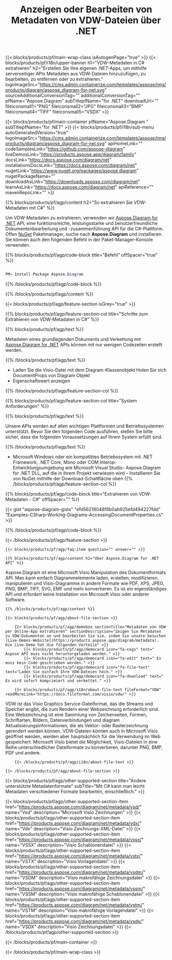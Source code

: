 ﻿---
title: Anzeigen oder Bearbeiten von Metadaten von VDW-Dateien über .NET 
weight: 3050
url: /de/net/metadata/vdw/ 
description: C# Quellcode zum Bearbeiten oder Anzeigen von Metadaten im VDW-Format auf den Plattformen .NET Framework, .NET Core, Mono.
---
{{< blocks/products/pf/main-wrap-class isAutogenPage="true" >}}
{{< blocks/products/pf/i18n/upper-banner h1="VDW-Metadaten in C# extrahieren" h2="Erstellen Sie Ihre eigenen .NET-Apps, um mithilfe serverseitiger APIs Metadaten aus VDW-Dateien hinzuzufügen, zu bearbeiten, zu entfernen oder zu extrahieren." logoImageSrc="https://cms.admin.containerize.com/templates/aspose/img/products/diagram/aspose_diagram-for-net.svg" sourceAdditionalConversionTag="" additionalConversionTag="" pfName="Aspose.Diagram" subTitlepfName="for .NET" downloadUrl="" fileiconsmall1="PNG" fileiconsmall2="JPG" fileiconsmall3="BMP" fileiconsmall4="TIFF" fileiconsmall5="VSDX" >}}

{{< blocks/products/pf/main-container pfName="Aspose.Diagram " subTitlepfName="for .NET" >}}
{{< blocks/products/pf/i18n/sub-menu autoGeneratedVersion="true" logoImageSrc="https://cms.admin.containerize.com/templates/aspose/img/products/diagram/aspose_diagram-for-net.svg" apiHomeLink="" codeSamplesLink="https://github.com/aspose-diagram" liveDemosLink="https://products.aspose.app/diagram/family" docsLink="https://docs.aspose.com/diagram/net" installationsDocsLink="https://docs.aspose.com/diagram/net" nugetLink="https://www.nuget.org/packages/aspose.diagram" nugetPackageName="" downloadAsLink="https://downloads.aspose.com/diagram/net" learnAsLink="https://docs.aspose.com/diagram/net" apiReference="" mavenRepoLink="" >}}

{{% blocks/products/pf/agp/content h2="So extrahieren Sie VDW-Metadaten mit C#" %}}

 Um VDW-Metadaten zu extrahieren, verwenden wir
 [Aspose.Diagram for .NET](https://products.aspose.com/diagram/net) 
 API, eine funktionsreiche, leistungsstarke und benutzerfreundliche Dokumentenbearbeitung und -zusammenführung API für die C#-Plattform. Offen
 [NuGet](https://www.nuget.org/packages/aspose.diagram) 
 Paketmanager, suche nach
 **Aspose.Diagram** 
 und installieren. Sie können auch den folgenden Befehl in der Paket-Manager-Konsole verwenden.

{{% blocks/products/pf/agp/code-block title="Befehl" offSpacer="true" %}}

```cs

PM> Install-Package Aspose.Diagram


```

{{% /blocks/products/pf/agp/code-block %}}

{{% /blocks/products/pf/agp/content %}}

{{< blocks/products/pf/agp/feature-section isGrey="true" >}}

{{% blocks/products/pf/agp/feature-section-col title="Schritte zum Extrahieren von VDW-Metadaten in C#" %}}

{{% blocks/products/pf/agp/text %}}

 Metadaten eines grundlegenden Dokuments und Verkettung mit
 [Aspose.Diagram for .NET](https://products.aspose.com/diagram/net) 
 APIs können mit nur wenigen Codezeilen erstellt werden.

{{% /blocks/products/pf/agp/text %}}

+ Laden Sie die Visio-Datei mit dem Diagram-Klassenobjekt
Holen Sie sich DocumentProps von Diagram Objekt
+ Eigenschaftswert anzeigen

{{% /blocks/products/pf/agp/feature-section-col %}}

{{% blocks/products/pf/agp/feature-section-col title="System Anforderungen" %}}

{{% blocks/products/pf/agp/text %}}

 Unsere APIs werden auf allen wichtigen Plattformen und Betriebssystemen unterstützt. Bevor Sie den folgenden Code ausführen, stellen Sie bitte sicher, dass die folgenden Voraussetzungen auf Ihrem System erfüllt sind.

{{% /blocks/products/pf/agp/text %}}

- Microsoft Windows oder ein kompatibles Betriebssystem mit .NET Framework, .NET Core, Mono oder COM Interop- Entwicklungsumgebung wie Microsoft Visual Studio- Aspose.Diagram for .NET DLL, auf die in Ihrem Projekt verwiesen wird – Installieren Sie von NuGet mithilfe der Download-Schaltfläche oben
{{% /blocks/products/pf/agp/feature-section-col %}}

{{% blocks/products/pf/agp/code-block title="Extrahieren von VDW-Metadaten - C#" offSpacer="" %}}

{{< gist "aspose-diagram-gists" "efd56218048f8b0ab925efd494227fdd" "Examples-CSharp-Working-Diagrams-AccessingDocumentProperties.cs" >}}


{{% /blocks/products/pf/agp/code-block %}}

{{< /blocks/products/pf/agp/feature-section >}}

    {{< blocks/products/pf/agp/faq-item question="" answer="" >}}
 

<!-- aboutfile Starts -->

    {{% blocks/products/pf/agp/content h2="Über Aspose.Diagram for .NET API" %}}

 Aspose.Diagram ist eine Microsoft Visio Manipulation des Dokumentformats API. Man kann einfach Diagrammelemente laden, erstellen, modifizieren, manipulieren und Visio-Diagramme in andere Formate wie PDF, XPS, JPEG, PNG, BMP, TIFF, SVG, EMF und mehr konvertieren. Es ist ein eigenständiges API und erfordert keine Installation von Microsoft Visio oder anderer Software.  



    {{% /blocks/products/pf/agp/content %}}

    {{< blocks/products/pf/agp/about-file-section >}}

        {{< blocks/products/pf/agp/demobox sectionTitle="Metadaten von VDW per Online-App extrahieren" sectionDescription="Zeigen Sie Metadaten zu VDW-Dokumenten an und bearbeiten Sie sie, indem Sie unsere besuchen [Live-Demos-Website](https://products.aspose.app/diagram/metadata). Die Live-Demo hat die folgenden Vorteile" >}}
            {{< blocks/products/pf/agp/democard icon="fa-cogs" text=" Aspose API muss nicht heruntergeladen werden." >}}
            {{< blocks/products/pf/agp/democard icon="fa-edit" text=" Es muss kein Code geschrieben werden." >}}
            {{< blocks/products/pf/agp/democard icon="fa-file-text" text="Laden Sie einfach Ihre VDW-Dateien hoch." >}}
            {{< blocks/products/pf/agp/democard icon="fa-download" text=" Es wird sofort komprimiert und verkettet." >}}

        {{< blocks/products/pf/agp/i18n/about-file-text fileFormat="VDW" readMoreLink="https://docs.fileformat.com/visio/vdw/" >}}
VDW ist das Visio Graphics Service-Dateiformat, das die Streams und Speicher angibt, die zum Rendern einer Webzeichnung erforderlich sind. Eine Webzeichnung ist eine Sammlung von Zeichenseiten, Formen, Schriftarten, Bildern, Datenverbindungen und diagram Aktualisierungsinformationen, die als Vektor- oder Rasterzeichnung gerendert werden können. VDW-Dateien können auch in Microsoft Visio geöffnet werden, werden aber hauptsächlich für die Verwendung im Web gespeichert. Microsoft Visio bietet die Möglichkeit, Visio-Dateien in eine Reihe unterschiedlicher Dateiformate zu konvertieren, darunter PNG, BMP, PDF und andere. 

        {{< /blocks/products/pf/agp/i18n/about-file-text >}}

    {{< /blocks/products/pf/agp/about-file-section >}}

<!-- aboutfile Ends -->

{{< blocks/products/pf/agp/other-supported-section title="Andere unterstützte Metadatenformate" subTitle="Mit C# kann man leicht Metadaten verschiedener Formate bearbeiten, einschließlich." >}}

{{< blocks/products/pf/agp/other-supported-section-item href="https://products.aspose.com/diagram/net/metadata/vsd/" name="Vsd" description="Microsoft Visio Zeichnungen" >}}
{{< blocks/products/pf/agp/other-supported-section-item href="https://products.aspose.com/diagram/net/metadata/vdx/" name="Vdx" description="Visio Zeichnungs-XML-Datei" >}}
{{< blocks/products/pf/agp/other-supported-section-item href="https://products.aspose.com/diagram/net/metadata/vssx/" name="VSSX" description="Visio Schablonendatei" >}}
{{< blocks/products/pf/agp/other-supported-section-item href="https://products.aspose.com/diagram/net/metadata/vstx/" name="VSTX" description="Visio Vorlagendatei" >}}
{{< blocks/products/pf/agp/other-supported-section-item href="https://products.aspose.com/diagram/net/metadata/vsdm/" name="VSDM" description="Visio makrofähige Zeichnungsdatei" >}}
{{< blocks/products/pf/agp/other-supported-section-item href="https://products.aspose.com/diagram/net/metadata/vssm/" name="VSSM" description="Visio makrofähige Schablonendatei" >}}
{{< blocks/products/pf/agp/other-supported-section-item href="https://products.aspose.com/diagram/net/metadata/vstm/" name="VSTM" description="Visio makrofähige Vorlagendatei" >}}
{{< blocks/products/pf/agp/other-supported-section-item href="https://products.aspose.com/diagram/net/metadata/vsdx/" name="VSDX" description="Visio Zeichnungsdatei" >}}
{{< /blocks/products/pf/agp/other-supported-section >}}

{{< /blocks/products/pf/main-container >}}
    
{{< /blocks/products/pf/main-wrap-class >}}